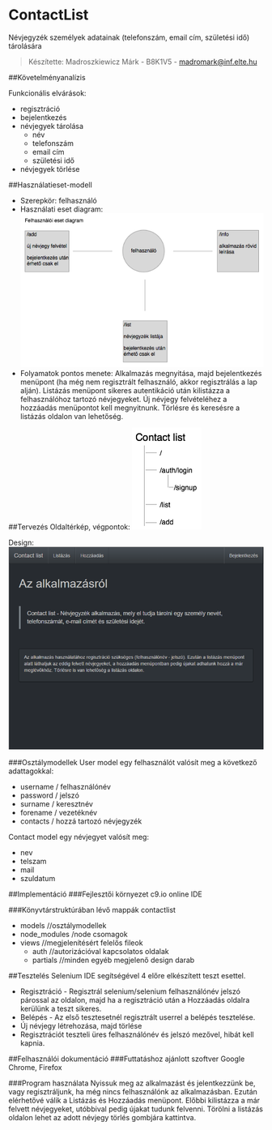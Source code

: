 # ContactList
Névjegyzék személyek adatainak (telefonszám, email cím, születési idő) tárolására

>Készítette: Madroszkiewicz Márk - B8K1V5 - madromark@inf.elte.hu

##Követelményanalízis

Funkcionális elvárások: 

- regisztráció
- bejelentkezés
- névjegyek tárolása
  - név
  - telefonszám
  - email cím
  - születési idő
- névjegyek törlése

##Használatieset-modell
- Szerepkör: felhasználó
- Használati eset diagram: ![használati diagram](docs/usediagram.png)
- Folyamatok pontos menete: 
Alkalmazás megnyitása, majd bejelentkezés menüpont (ha még nem regisztrált felhasználó, akkor regisztrálás a lap alján). Listázás menüpont sikeres autentikáció után kilistázza a felhasználóhoz tartozó névjegyeket. Új névjegy felvételéhez a hozzáadás menüpontot kell megnyitnunk. Törlésre és keresésre a listázás oldalon van lehetőség.

##Tervezés
Oldaltérkép, végpontok: ![oldaltérkép](docs/sitemap.png)

Design: ![design](docs/design.png)

###Osztálymodellek
User model egy felhasználót valósít meg a következő adattagokkal:
- username / felhasználónév
- password / jelszó
- surname / keresztnév
- forename / vezetéknév
- contacts / hozzá tartozó névjegyzék

Contact model egy névjegyet valósít meg:
- nev
- telszam
- mail
- szuldatum

##Implementáció
###Fejlesztői környezet
c9.io online IDE

###Könyvtárstruktúrában lévő mappák
contactlist
- models  //osztálymodellek
- node_modules  /node csomagok
- views  //megjelenítésért felelős fileok
  - auth  //autorizációval kapcsolatos oldalak
  - partials  //minden egyéb megjelenő design darab

##Tesztelés
Selenium IDE segítségével 4 előre elkészített teszt esettel.
- Regisztráció -
Regisztrál selenium/selenium felhasználónév jelszó párossal az oldalon, majd ha a regisztráció után a Hozzáadás oldalra kerülünk a teszt sikeres.
- Belépés -
Az első tesztesetnél regisztrált userrel a belépés tesztelése.
- Új névjegy létrehozása, majd törlése
- Regisztrációt teszteli üres felhasználónév és jelszó mezővel, hibát kell kapnia.

##Felhasználói dokumentáció
###Futtatáshoz ajánlott szoftver
Google Chrome, Firefox

###Program használata
Nyissuk meg az alkalmazást és jelentkezzünk be, vagy regisztráljunk, ha még nincs felhasználónk az alkalmazásban.
Ezután elérhetővé válik a Listázás és Hozzáadás menüpont. Előbbi kilistázza a már felvett névjegyeket, utóbbival pedig újakat tudunk felvenni.
Törölni a listázás oldalon lehet az adott névjegy törlés gombjára kattintva.

